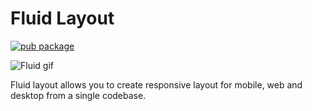 # Fluid Layout
[![pub package](https://img.shields.io/pub/v/fluid_layout.svg)](https://pub.dev/packages/fluid_layout)   

![Fluid gif][]

Fluid layout allows you to create responsive layout for
mobile, web and desktop from a single codebase.


[Fluid gif]: https://github.com/jamesblasco/fluid_layout/blob/master/fluid.gif?raw=true


